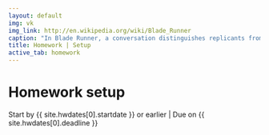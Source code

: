 ```yaml
---
layout: default
img: vk 
img_link: http://en.wikipedia.org/wiki/Blade_Runner
caption: "In Blade Runner, a conversation distinguishes replicants from humans."
title: Homework | Setup
active_tab: homework
---
```


# Homework setup

<span class="text-info">Start by {{ site.hwdates[0].startdate }} or earlier</span> |
<span class="text-warning">Due on {{ site.hwdates[0].deadline }}</span>

